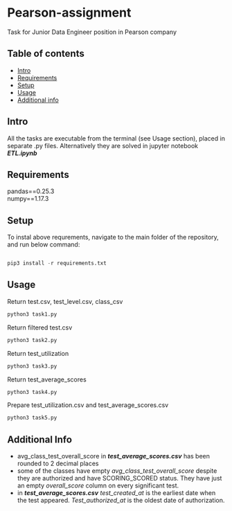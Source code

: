 # Pearson-assignment

Task for Junior Data Engineer position in Pearson company

## Table of contents
* [Intro](#intro)
* [Requirements](#requirements)
* [Setup](#setup)
* [Usage](#usage)
* [Additional info](#additional%20Info)


## Intro

All the tasks are executable from the terminal (see Usage section), placed in separate .py files. Alternatively they are solved in jupyter notebook ***ETL.ipynb***

## Requirements

pandas==0.25.3  
numpy==1.17.3

## Setup

To instal above requrements, navigate to the main folder of the repository, and run below command:

```python

pip3 install -r requirements.txt

```

## Usage

Return test.csv, test_level.csv, class_csv
```python
python3 task1.py
```
Return filtered test.csv
```python
python3 task2.py
```
Return test_utilization
```python
python3 task3.py
```
Return test_average_scores
```python
python3 task4.py
```
Prepare test_utilization.csv and test_average_scores.csv
```python
python3 task5.py
```

## Additional Info

- avg_class_test_overall_score in ***test_average_scores.csv*** has been rounded to 2 decimal places
- some of the classes have empty _avg_class_test_overall_score_ despite they are authorized and have SCORING_SCORED status. They have just an empty _overall_score_ column on every significant test.
- in ***test_average_scores.csv*** _test_created_at_ is the earliest date when the test appeared. _Test_authorized_at_ is the oldest date of authorization.
